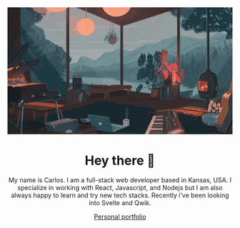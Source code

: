 <div style="text-align: center">
<img alt="image of cozy room" src="assets/cozy.gif" />

# Hey there 👋

My name is Carlos. I am a full-stack web developer based in Kansas, USA.
I specialize in working with React, Javascript, and Nodejs but I am also 
always happy to learn and try new tech stacks. Recently i've been looking
into Svelte and Qwik.


[Personal portfolio](https://carlosrr.dev)
</div>